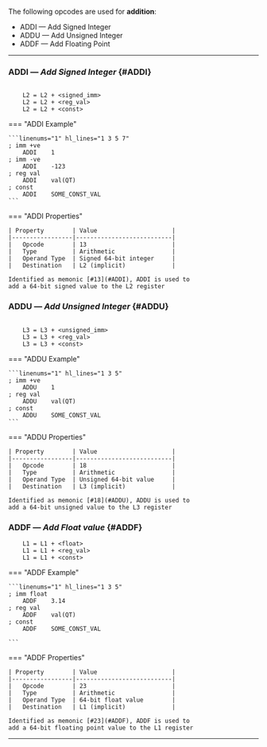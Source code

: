 The following opcodes are used for **addition**:

- ADDI — Add Signed Integer
- ADDU — Add Unsigned Integer
- ADDF — Add Floating Point

---

### ADDI — _Add Signed Integer_ {#ADDI}

```title="Algorithm"

    L2 = L2 + <signed_imm>
    L2 = L2 + <reg_val>
    L2 = L2 + <const>
```

<div class="result" markdown>
=== "ADDI Example"

    ```linenums="1" hl_lines="1 3 5 7"
    ; imm +ve
        ADDI    1
    ; imm -ve
        ADDI    -123
    ; reg val
        ADDI    val(QT)
    ; const
        ADDI    SOME_CONST_VAL
    ```

=== "ADDI Properties"

    | Property        | Value                     |
    |-----------------|---------------------------|
    |   Opcode        | 13                        |
    |   Type          | Arithmetic                |
    |   Operand Type  | Signed 64-bit integer     |
    |   Destination   | L2 (implicit)             |

    Identified as memonic [#13](#ADDI), ADDI is used to
    add a 64-bit signed value to the L2 register

</div>

### ADDU — _Add Unsigned Integer_ {#ADDU}

```title="Algorithm"

    L3 = L3 + <unsigned_imm>
    L3 = L3 + <reg_val>
    L3 = L3 + <const>
```

<div class="result" markdown>
=== "ADDU Example"

    ```linenums="1" hl_lines="1 3 5"
    ; imm +ve
        ADDU    1
    ; reg val
        ADDU    val(QT)
    ; const
        ADDU    SOME_CONST_VAL
    ```

=== "ADDU Properties"

    | Property        | Value                     |
    |-----------------|---------------------------|
    |   Opcode        | 18                        |
    |   Type          | Arithmetic                |
    |   Operand Type  | Unsigned 64-bit value     |
    |   Destination   | L3 (implicit)             |

    Identified as memonic [#18](#ADDU), ADDU is used to
    add a 64-bit unsigned value to the L3 register

</div>

### ADDF — _Add Float value_ {#ADDF}

```title="Algorithm"
    L1 = L1 + <float>
    L1 = L1 + <reg_val>
    L1 = L1 + <const>
```

<div class="result" markdown>

=== "ADDF Example"

    ```linenums="1" hl_lines="1 3 5"
    ; imm float
        ADDF    3.14
    ; reg val
        ADDF    val(QT)
    ; const
        ADDF    SOME_CONST_VAL

    ```

=== "ADDF Properties"

    | Property        | Value                     |
    |-----------------|---------------------------|
    |   Opcode        | 23                        |
    |   Type          | Arithmetic                |
    |   Operand Type  | 64-bit float value        |
    |   Destination   | L1 (implicit)             |

    Identified as memonic [#23](#ADDF), ADDF is used to
    add a 64-bit floating point value to the L1 register
---
